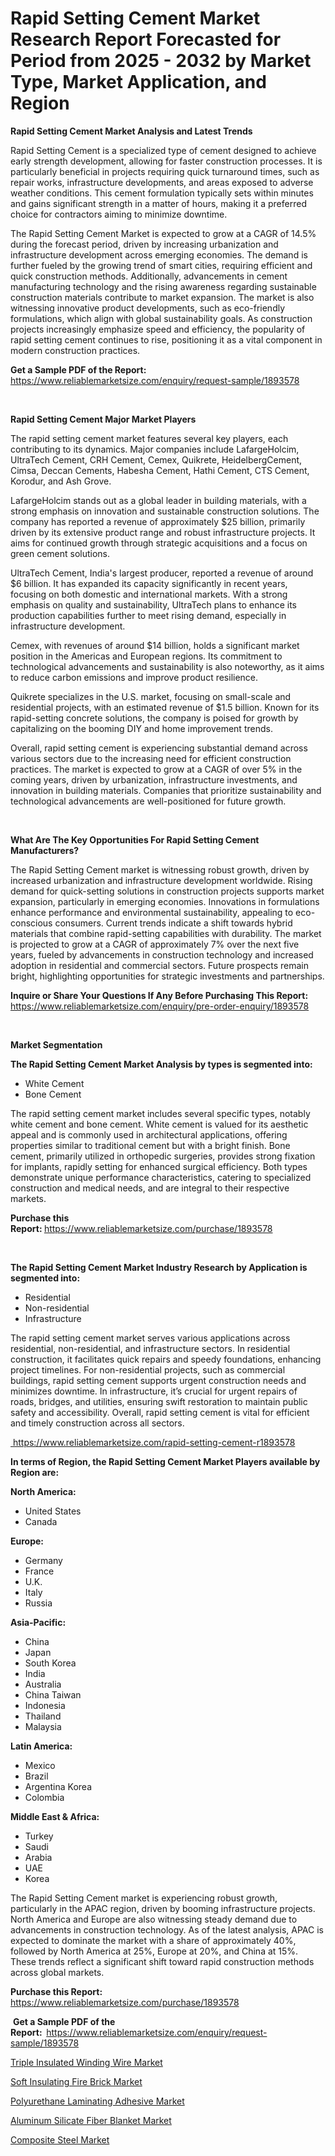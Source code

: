 <p><h1>Rapid Setting Cement Market Research Report Forecasted for Period from 2025 -  2032 by Market Type, Market Application, and Region</h1></p><p><strong>Rapid Setting Cement Market Analysis and Latest Trends</strong></p>
<p><p>Rapid Setting Cement is a specialized type of cement designed to achieve early strength development, allowing for faster construction processes. It is particularly beneficial in projects requiring quick turnaround times, such as repair works, infrastructure developments, and areas exposed to adverse weather conditions. This cement formulation typically sets within minutes and gains significant strength in a matter of hours, making it a preferred choice for contractors aiming to minimize downtime.</p><p>The Rapid Setting Cement Market is expected to grow at a CAGR of 14.5% during the forecast period, driven by increasing urbanization and infrastructure development across emerging economies. The demand is further fueled by the growing trend of smart cities, requiring efficient and quick construction methods. Additionally, advancements in cement manufacturing technology and the rising awareness regarding sustainable construction materials contribute to market expansion. The market is also witnessing innovative product developments, such as eco-friendly formulations, which align with global sustainability goals. As construction projects increasingly emphasize speed and efficiency, the popularity of rapid setting cement continues to rise, positioning it as a vital component in modern construction practices.</p></p>
<p><strong>Get a Sample PDF of the Report:&nbsp;</strong> <a href="https://www.reliablemarketsize.com/enquiry/request-sample/1893578?utm_campaign=2034&utm_medium=2&utm_source=Github&utm_content=ia&utm_term=02042025&utm_id=rapid-setting-cement">https://www.reliablemarketsize.com/enquiry/request-sample/1893578</a></p>
<p>&nbsp;</p>
<p><strong>Rapid Setting Cement Major Market Players</strong></p>
<p><p>The rapid setting cement market features several key players, each contributing to its dynamics. Major companies include LafargeHolcim, UltraTech Cement, CRH Cement, Cemex, Quikrete, HeidelbergCement, Cimsa, Deccan Cements, Habesha Cement, Hathi Cement, CTS Cement, Korodur, and Ash Grove.</p><p>LafargeHolcim stands out as a global leader in building materials, with a strong emphasis on innovation and sustainable construction solutions. The company has reported a revenue of approximately $25 billion, primarily driven by its extensive product range and robust infrastructure projects. It aims for continued growth through strategic acquisitions and a focus on green cement solutions.</p><p>UltraTech Cement, India's largest producer, reported a revenue of around $6 billion. It has expanded its capacity significantly in recent years, focusing on both domestic and international markets. With a strong emphasis on quality and sustainability, UltraTech plans to enhance its production capabilities further to meet rising demand, especially in infrastructure development.</p><p>Cemex, with revenues of around $14 billion, holds a significant market position in the Americas and European regions. Its commitment to technological advancements and sustainability is also noteworthy, as it aims to reduce carbon emissions and improve product resilience.</p><p>Quikrete specializes in the U.S. market, focusing on small-scale and residential projects, with an estimated revenue of $1.5 billion. Known for its rapid-setting concrete solutions, the company is poised for growth by capitalizing on the booming DIY and home improvement trends.</p><p>Overall, rapid setting cement is experiencing substantial demand across various sectors due to the increasing need for efficient construction practices. The market is expected to grow at a CAGR of over 5% in the coming years, driven by urbanization, infrastructure investments, and innovation in building materials. Companies that prioritize sustainability and technological advancements are well-positioned for future growth.</p></p>
<p>&nbsp;</p>
<p><strong>What Are The Key Opportunities For Rapid Setting Cement Manufacturers?</strong></p>
<p><p>The Rapid Setting Cement market is witnessing robust growth, driven by increased urbanization and infrastructure development worldwide. Rising demand for quick-setting solutions in construction projects supports market expansion, particularly in emerging economies. Innovations in formulations enhance performance and environmental sustainability, appealing to eco-conscious consumers. Current trends indicate a shift towards hybrid materials that combine rapid-setting capabilities with durability. The market is projected to grow at a CAGR of approximately 7% over the next five years, fueled by advancements in construction technology and increased adoption in residential and commercial sectors. Future prospects remain bright, highlighting opportunities for strategic investments and partnerships.</p></p>
<p><strong>Inquire or Share Your Questions If Any Before Purchasing This Report:</strong> <a href="https://www.reliablemarketsize.com/enquiry/pre-order-enquiry/1893578?utm_campaign=2034&utm_medium=2&utm_source=Github&utm_content=ia&utm_term=02042025&utm_id=rapid-setting-cement">https://www.reliablemarketsize.com/enquiry/pre-order-enquiry/1893578</a></p>
<p>&nbsp;</p>
<p><strong>Market Segmentation</strong></p>
<p><strong>The Rapid Setting Cement Market Analysis by types is segmented into:</strong></p>
<p><ul><li>White Cement</li><li>Bone Cement</li></ul></p>
<p><p>The rapid setting cement market includes several specific types, notably white cement and bone cement. White cement is valued for its aesthetic appeal and is commonly used in architectural applications, offering properties similar to traditional cement but with a bright finish. Bone cement, primarily utilized in orthopedic surgeries, provides strong fixation for implants, rapidly setting for enhanced surgical efficiency. Both types demonstrate unique performance characteristics, catering to specialized construction and medical needs, and are integral to their respective markets.</p></p>
<p><strong>Purchase this Report:&nbsp;</strong><a href="https://www.reliablemarketsize.com/purchase/1893578?utm_campaign=2034&utm_medium=2&utm_source=Github&utm_content=ia&utm_term=02042025&utm_id=rapid-setting-cement">https://www.reliablemarketsize.com/purchase/1893578</a></p>
<p>&nbsp;</p>
<p><strong>The Rapid Setting Cement Market Industry Research by Application is segmented into:</strong></p>
<p><ul><li>Residential</li><li>Non-residential</li><li>Infrastructure</li></ul></p>
<p><p>The rapid setting cement market serves various applications across residential, non-residential, and infrastructure sectors. In residential construction, it facilitates quick repairs and speedy foundations, enhancing project timelines. For non-residential projects, such as commercial buildings, rapid setting cement supports urgent construction needs and minimizes downtime. In infrastructure, it’s crucial for urgent repairs of roads, bridges, and utilities, ensuring swift restoration to maintain public safety and accessibility. Overall, rapid setting cement is vital for efficient and timely construction across all sectors.</p></p>
<p><a href="https://www.reliablemarketsize.com/rapid-setting-cement-r1893578?utm_campaign=2034&utm_medium=2&utm_source=Github&utm_content=ia&utm_term=02042025&utm_id=rapid-setting-cement">&nbsp;https://www.reliablemarketsize.com/rapid-setting-cement-r1893578</a></p>
<p><strong>In terms of Region, the Rapid Setting Cement Market Players available by Region are:</strong></p>
<p>
    <p> <strong> North America: </strong>
        <ul>
            <li>United States</li>
            <li>Canada</li>
        </ul>
        </p> 
    <p> <strong> Europe: </strong>
        <ul>
            <li>Germany</li>
            <li>France</li>
            <li>U.K.</li>
            <li>Italy</li>
            <li>Russia</li>
        </ul>
        </p> 
    <p> <strong> Asia-Pacific: </strong>
        <ul>
            <li>China</li>
            <li>Japan</li>
            <li>South Korea</li>
            <li>India</li>
            <li>Australia</li>
            <li>China Taiwan</li>
            <li>Indonesia</li>
            <li>Thailand</li>
            <li>Malaysia</li>
        </ul>
        </p> 
    <p> <strong> Latin America: </strong>
        <ul>
            <li>Mexico</li>
            <li>Brazil</li>
            <li>Argentina Korea</li>
            <li>Colombia</li>
        </ul>
        </p> 
    <p> <strong> Middle East & Africa: </strong>
        <ul>
            <li>Turkey</li>
            <li>Saudi</li>
            <li>Arabia</li>
            <li>UAE</li>
            <li>Korea</li>
        </ul>
    </p>
    </p>
<p><p>The Rapid Setting Cement market is experiencing robust growth, particularly in the APAC region, driven by booming infrastructure projects. North America and Europe are also witnessing steady demand due to advancements in construction technology. As of the latest analysis, APAC is expected to dominate the market with a share of approximately 40%, followed by North America at 25%, Europe at 20%, and China at 15%. These trends reflect a significant shift toward rapid construction methods across global markets.</p></p>
<p><strong>Purchase this Report: </strong><a href="https://www.reliablemarketsize.com/purchase/1893578?utm_campaign=2034&utm_medium=2&utm_source=Github&utm_content=ia&utm_term=02042025&utm_id=rapid-setting-cement">https://www.reliablemarketsize.com/purchase/1893578</a></p>
<p>&nbsp;<strong>Get a Sample PDF of the Report:&nbsp;&nbsp;</strong><a href="https://www.reliablemarketsize.com/enquiry/request-sample/1893578?utm_campaign=2034&utm_medium=2&utm_source=Github&utm_content=ia&utm_term=02042025&utm_id=rapid-setting-cement">https://www.reliablemarketsize.com/enquiry/request-sample/1893578</a></p>
<p><strong></strong></p>
<p><p><a href="https://github.com/kielbledeni0/Market-Research-Report-List-1/blob/main/triple-insulated-winding-wire-market.md?utm_campaign=2034&utm_medium=2&utm_source=Github&utm_content=ia&utm_term=02042025&utm_id=rapid-setting-cement">Triple Insulated Winding Wire Market</a></p><p><a href="https://github.com/calizlewin2f/Market-Research-Report-List-1/blob/main/soft-insulating-fire-brick-market.md?utm_campaign=2034&utm_medium=2&utm_source=Github&utm_content=ia&utm_term=02042025&utm_id=rapid-setting-cement">Soft Insulating Fire Brick Market</a></p><p><a href="https://github.com/grevecodeeol/Market-Research-Report-List-1/blob/main/polyurethane-laminating-adhesive-market.md?utm_campaign=2034&utm_medium=2&utm_source=Github&utm_content=ia&utm_term=02042025&utm_id=rapid-setting-cement">Polyurethane Laminating Adhesive Market</a></p><p><a href="https://github.com/janustabarf2/Market-Research-Report-List-1/blob/main/aluminum-silicate-fiber-blanket-market.md?utm_campaign=2034&utm_medium=2&utm_source=Github&utm_content=ia&utm_term=02042025&utm_id=rapid-setting-cement">Aluminum Silicate Fiber Blanket Market</a></p><p><a href="https://github.com/ernierintzfu/Market-Research-Report-List-1/blob/main/composite-steel-market.md?utm_campaign=2034&utm_medium=2&utm_source=Github&utm_content=ia&utm_term=02042025&utm_id=rapid-setting-cement">Composite Steel Market</a></p></p>